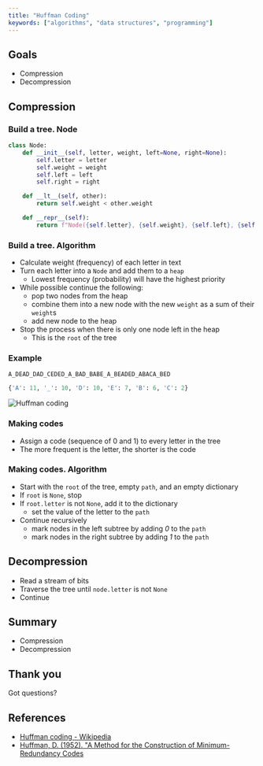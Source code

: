 ```yaml
---
title: "Huffman Coding"
keywords: ["algorithms", "data structures", "programming"]
---
```


## Goals

- Compression
- Decompression

## Compression

### Build a tree. Node

```python
class Node:
    def __init__(self, letter, weight, left=None, right=None):
        self.letter = letter
        self.weight = weight
        self.left = left
        self.right = right

    def __lt__(self, other):
        return self.weight < other.weight

    def __repr__(self):
        return f"Node({self.letter}, {self.weight}, {self.left}, {self.right})"
```

### Build a tree. Algorithm

- Calculate weight (frequency) of each letter in text
- Turn each letter into a `Node` and add them to a `heap`
  - Lowest frequency (probability) will have the highest priority
- While possible continue the following:
  - pop two nodes from the heap
  - combine them into a new node with the new `weight` as a sum of their `weight`s
  - add new node to the heap
- Stop the process when there is only one node left in the heap
  - This is the `root` of the tree

### Example

```text
A_DEAD_DAD_CEDED_A_BAD_BABE_A_BEADED_ABACA_BED
```

```python
{'A': 11, '_': 10, 'D': 10, 'E': 7, 'B': 6, 'C': 2}
```

![Huffman coding](images/huffman_coding_visualisation.svg)

### Making codes

- Assign a code (sequence of 0 and 1) to every letter in the tree
- The more frequent is the letter, the shorter is the code

### Making codes. Algorithm

- Start with the `root` of the tree, empty `path`, and an empty dictionary
- If `root` is `None`, stop
- If `root.letter` is not `None`, add it to the dictionary
  - set the value of the letter to the `path`
- Continue recursively
  - mark nodes in the left subtree by adding _0_ to the `path`
  - mark nodes in the right subtree by adding _1_ to the `path`

## Decompression

- Read a stream of bits
- Traverse the tree until `node.letter` is not `None`
- Continue

## Summary

- Compression
- Decompression

## Thank you

Got questions?

## References

- [Huffman coding - Wikipedia](https://en.wikipedia.org/wiki/Huffman_coding)
- [Huffman, D. (1952). "A Method for the Construction of Minimum-Redundancy Codes](https://www.ic.tu-berlin.de/fileadmin/fg121/Source-Coding_WS12/selected-readings/10_04051119.pdf)
